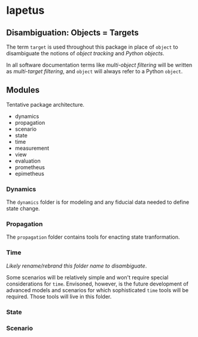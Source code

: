 # Iapetus

## Disambiguation: Objects = Targets
The term `target` is used throughout this package in place of `object` to disambiguate the notions of *object tracking* and *Python objects*.

In all software documentation terms like *multi-object filtering* will be written as *multi-target filtering*, and `object` will always refer to a Python `object`.

## Modules

Tentative package architecture.

- dynamics
- propagation
- scenario
- state
- time
- measurement
- view
- evaluation
- prometheus
- epimetheus



### Dynamics
The `dynamics` folder is for modeling and any fiducial data needed to define state change.

### Propagation
The `propagation` folder contains tools for enacting state tranformation.

### Time

*Likely rename/rebrand this folder name to disambiguate*.

Some scenarios will be relatively simple and won't require special considerations for `time`. Envisoned, however, is the future development of advanced models and scenarios for which sophisticated `time` tools will be required. Those tools will live in this folder.

### State



### Scenario

